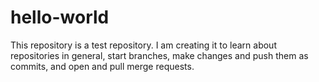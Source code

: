 # hello-world
This repository is a test repository.  I am creating it to learn about repositories in general, start branches, make changes and push them as commits, and open and pull merge requests.
